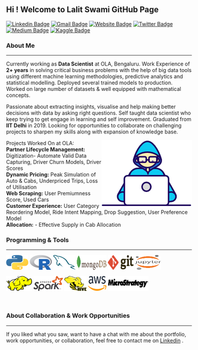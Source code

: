 ## Hi ! Welcome to Lalit Swami GitHub Page

[![Linkedin Badge](https://img.shields.io/badge/-LinkedIn-blue?style=flat&logo=Linkedin&logoColor=white&link=https://www.linkedin.com/in/lalit-swami/)](https://www.linkedin.com/in/lalit-swami/)
[![Gmail Badge](https://img.shields.io/badge/-Gmail-c14438?style=flat&logo=Gmail&logoColor=white&link=mailto:swamilalit2014@gmail.com)](mailto:swamilalit2014@gmail.com)
[![Website Badge](https://img.shields.io/badge/-Website-yellow?style=flat&logo=google&logoColor=white&link=https://lalitswami.glitch.me/)](https://lalitswami.glitch.me/)
[![Twitter Badge](https://img.shields.io/badge/-Twitter-blue?style=flat&logo=Twitter&logoColor=white&link=https://twitter.com/travel_and_tech/)](https://twitter.com/travel_and_tech/)
[![Medium Badge](https://img.shields.io/badge/-Medium-000000?style=flat&labelColor=000000&logo=Medium&link=https://medium.com/)](https://medium.com/@swamilalit)
[![Kaggle Badge](https://img.shields.io/badge/-Kaggle-20BEFF?style=flat&logo=Kaggle&logoColor=white&link=https://www.kaggle.com/)](https://www.kaggle.com/)
<br />

### About Me
---
Currently working as **Data Scientist** at OLA, Bengaluru. Work Experience of **2+ years**
in solving critical business problems with the help of big data tools using different machine learning methodologies,
predictive analytics and statistical modelling. Deployed several trained models to production. Worked on large number of
datasets & well equipped with mathematical concepts.

Passionate about extracting insights, visualise and help making better decisions with data by asking right questions.
Self taught data scientist who keep trying to get engage in learning and self improvement. Graduated from **IIT Delhi**
in 2019. Looking for opportunities to collaborate on challenging projects to sharpen my skills along with expansion of
knowledge base.

<img align="right" src="images/developer.gif"/>

Projects Worked On at OLA:
<br />
**Partner Lifecycle Management:** Digitization- Automate Valid Data Capturing, Driver Churn Models, Driver Scores
<br />
**Dynamic Pricing:** Peak Simulation of Auto & Cabs, Underpriced Trips, Loss of Utilisation
<br />
**Web Scraping:** User Premiumness Score, Used Cars
<br />
**Customer Experience:** User Category Reordering Model, Ride Intent Mapping, Drop Suggestion, User Preference Model
<br />
**Allocation:** - Effective Supply in Cab Allocation
<br />



### Programming & Tools
---
<p align="left">
	<img title="Python" src="images/python.svg" width="60" height="40" />
	<img title="R" src="images/r-lang.svg" width="60" height="40" />
	<img title="MySQL" src="images/mysql.svg" width="60" height="40" />
	<img title="MongoDB" src="images/mongodb.svg" width="80" height="40" />
	<img title="Git" src="images/git.svg" width="70" height="40" />
	<img title="Jupyter" src="images/jupyter.svg" width="70" height="40" />
</p>


<p align="left">
	<img title="Hadoop" src="images/hadoop.svg" width="70" height="40" />
	<img title="Spark" src="images/apache_spark.svg" width="80" height="40" />
	<img title="Hive" src="images/Apache_Hive.svg" width="60" height="40" />
	<img title="AWS" src="images/aws.svg" width="50" height="40" />
	<img title="MicroStrategy" src="images/microstrategy.svg" width="110" height="40" />

</p>

<br />


[comment]: <> (### Github Projects)

[comment]: <> (---)

[comment]: <> (### **Machine Learning Classification Problems**)

[comment]: <> (<img align="left" width="250" height="150" img src="images/spotify.png">**[Predicting Spotify Songs Likes/Dislikes]&#40;https://github.com/swamilalit/predicting_spotify_songs&#41;**)

[comment]: <> (<br />)

[comment]: <> (Working on Predicting User Choices in their Songs.)

[comment]: <> (<br />)

[comment]: <> (**[Predicting Spotify Songs Popularity]&#40;https://github.com/swamilalit/predicting_spotify_popularity&#41;**)

[comment]: <> (<br />)

[comment]: <> (Working on Predicting Users Songs Popularity.)

[comment]: <> (<br />)

[comment]: <> (<br />)

[comment]: <> (<br />)

[comment]: <> (<br />)


### About Collaboration & Work Opportunities
---
If you liked what you saw, want to have a chat with me about the portfolio, work opportunities, or collaboration, feel
free to contact me
on [Linkedin](https://img.shields.io/badge/-LinkedIn-blue?style=flat&logo=Linkedin&logoColor=white&link=https://www.linkedin.com/in/lalit-swami/)
.

